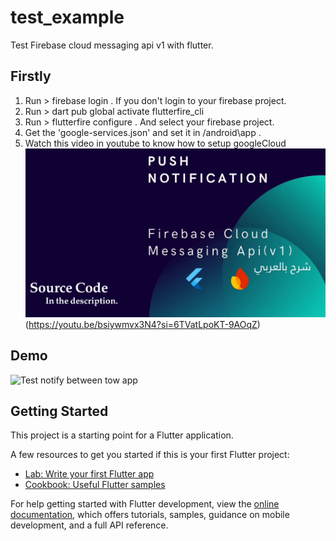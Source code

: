 # test_example

Test Firebase cloud messaging api v1 with flutter.
## Firstly
1. Run > firebase login . If you don't login to your firebase project.
2. Run > dart pub global activate flutterfire_cli
3. Run > flutterfire configure . And select your firebase project.
4. Get the 'google-services.json' and set it in <your-project-name>/android\app .
5. Watch this video in youtube to know how to setup googleCloud ![Explanation](./video_img.jpg)(https://youtu.be/bsiywmvx3N4?si=6TVatLpoKT-9AOqZ)
## Demo
![Test notify between tow app](https://youtube.com/shorts/-gm9s7X3-OQ?si=rcwKh4PaR86CIquh)
## Getting Started

This project is a starting point for a Flutter application.

A few resources to get you started if this is your first Flutter project:

- [Lab: Write your first Flutter app](https://docs.flutter.dev/get-started/codelab)
- [Cookbook: Useful Flutter samples](https://docs.flutter.dev/cookbook)

For help getting started with Flutter development, view the
[online documentation](https://docs.flutter.dev/), which offers tutorials,
samples, guidance on mobile development, and a full API reference.

